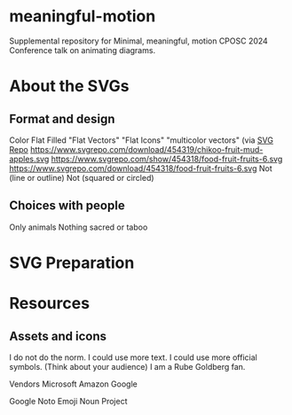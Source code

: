 # meaningful-motion
Supplemental repository for Minimal, meaningful, motion CPOSC 2024 Conference talk on animating diagrams.


# About the SVGs

## Format and design
Color
Flat
Filled
"Flat Vectors"
"Flat Icons"
"multicolor vectors" (via [SVG Repo](https://www.svgrepo.com/collections/multicolor/24)
https://www.svgrepo.com/download/454319/chikoo-fruit-mud-apples.svg
https://www.svgrepo.com/show/454318/food-fruit-fruits-6.svg
https://www.svgrepo.com/download/454318/food-fruit-fruits-6.svg
Not (line or outline)
Not (squared or circled)


## Choices with people
Only animals
Nothing sacred or taboo


# SVG Preparation

##

# Resources

## Assets and icons

I do not do the norm.
I could use more text.
I could use more official symbols.
(Think about your audience)
I am a Rube Goldberg fan.


Vendors
Microsoft
Amazon
Google


Google Noto Emoji
Noun Project
